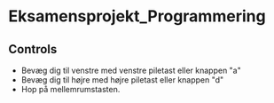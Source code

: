 # Eksamensprojekt_Programmering

## Controls
* Bevæg dig til venstre med venstre piletast eller knappen "a"
* Bevæg dig til højre med højre piletast eller knappen "d"
* Hop på mellemrumstasten.
